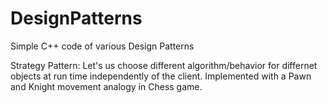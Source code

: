 # DesignPatterns
Simple C++ code of various Design Patterns

Strategy Pattern:
Let's us choose different algorithm/behavior for differnet objects at run time independently of the client. Implemented with a Pawn and Knight movement analogy in Chess game.

